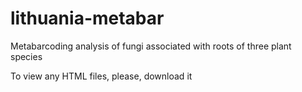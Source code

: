 # lithuania-metabar
Metabarcoding analysis of fungi associated with roots of three plant species

To view any HTML files, please, download it
